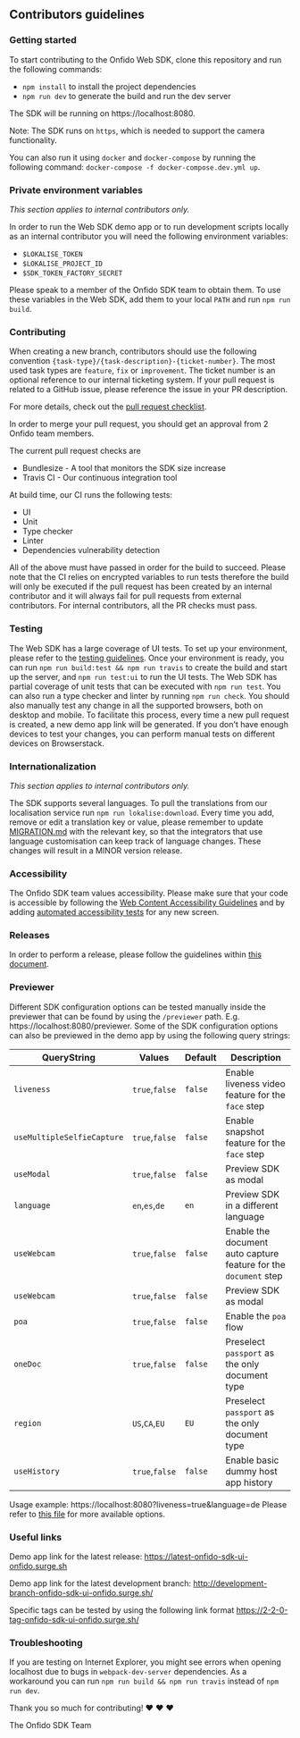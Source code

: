 ## Contributors guidelines

### Getting started
To start contributing to the Onfido Web SDK, clone this repository and run the following commands:

- `npm install` to install the project dependencies
- `npm run dev` to generate the build and run the dev server

The SDK will be running on https://localhost:8080.

Note: The SDK runs on `https`, which is needed to support the camera functionality.

You can also run it using `docker` and `docker-compose` by running the following command: `docker-compose -f docker-compose.dev.yml up`.

### Private environment variables
_This section applies to internal contributors only._

In order to run the Web SDK demo app or to run development scripts locally as an internal contributor you will need the following environment variables:
- `$LOKALISE_TOKEN`
- `$LOKALISE_PROJECT_ID`
- `$SDK_TOKEN_FACTORY_SECRET`

Please speak to a member of the Onfido SDK team to obtain them. To use these variables in the Web SDK, add them to your local `PATH` and run `npm run build`.

### Contributing
When creating a new branch, contributors should use the following convention `{task-type}/{task-description}-{ticket-number}`.
The most used task types are `feature`, `fix` or `improvement`. The ticket number is an optional reference to our internal ticketing system.
If your pull request is related to a GitHub issue, please reference the issue in your PR description.

For more details, check out the [pull request checklist](./.github/PULL_REQUEST_TEMPLATE.md).

In order to merge your pull request, you should get an approval from 2 Onfido team members.

The current pull request checks are
- Bundlesize - A tool that monitors the SDK size increase
- Travis CI - Our continuous integration tool

At build time, our CI runs the following tests:
- UI
- Unit
- Type checker
- Linter
- Dependencies vulnerability detection

All of the above must have passed in order for the build to succeed. Please note that the CI relies on encrypted variables to run tests therefore the build will only be executed if the pull request has been created by an internal contributor and it will always fail for pull requests from external contributors.
For internal contributors, all the PR checks must pass.


### Testing
The Web SDK has a large coverage of UI tests. To set up your environment, please refer to the [testing guidelines](./test/TESTING_GUIDELINES.md).
Once your environment is ready, you can run `npm run build:test && npm run travis` to create the build and start up the server, and `npm run test:ui` to run the UI tests.
The Web SDK has partial coverage of unit tests that can be executed with `npm run test`.
You can also run a type checker and linter by running `npm run check`.
You should also manually test any change in all the supported browsers, both on desktop and mobile. To facilitate this process, every time a new pull request is created, a new demo app link will be generated. If you don't have enough devices to test your changes, you can perform manual tests on different devices on Browserstack.

### Internationalization

_This section applies to internal contributors only._

The SDK supports several languages. To pull the translations from our localisation service run `npm run lokalise:download`.
Every time you add, remove or edit a translation key or value, please remember to update [MIGRATION.md](MIGRATION.md) with the relevant key, so that the integrators that use language customisation can keep track of language changes. These changes will result in a MINOR version release.

### Accessibility
The Onfido SDK team values accessibility. Please make sure that your code is accessible
by following the [Web Content Accessibility Guidelines](https://www.w3.org/WAI/standards-guidelines/wcag/) and by adding [automated accessibility tests](test/utils/accessibility.js) for any new screen.

### Releases

In order to perform a release, please follow the guidelines within [this document](release/RELEASE_GUIDELINES.md).

### Previewer

Different SDK configuration options can be tested manually inside the previewer that can be found by using the `/previewer` path. E.g. https://localhost:8080/previewer.
Some of the SDK configuration options can also be previewed in the demo app by using the following query strings:

| QueryString                | Values         | Default | Description                                                       |
|----------------------------|----------------|---------|-------------------------------------------------------------------|
| `liveness`                 | `true`,`false` | `false` | Enable liveness video feature for the `face` step                 |
| `useMultipleSelfieCapture` | `true`,`false` | `false` | Enable snapshot feature for the `face` step                       |
| `useModal`                 | `true`,`false` | `false` | Preview SDK as modal                                              |
| `language`                 | `en`,`es`,`de` | `en`    | Preview SDK in a different language                               |
| `useWebcam`                | `true`,`false` | `false` | Enable the document auto capture feature for the `document` step  |
| `useWebcam`                | `true`,`false` | `false` | Preview SDK as modal                                              |
| `poa`                      | `true`,`false` | `false` | Enable the `poa` flow                                             |
| `oneDoc`                   | `true`,`false` | `false` | Preselect `passport` as the only document type                    |
| `region`                   | `US`,`CA`,`EU` | `EU`    | Preselect `passport` as the only document type                    |
| `useHistory`               | `true`,`false` | `false` | Enable basic dummy host app history                               |

Usage example: https://localhost:8080?liveness=true&language=de
Please refer to [this file](./src/demo/demoUtils.js) for more available options.

### Useful links
Demo app link for the latest release: https://latest-onfido-sdk-ui-onfido.surge.sh

Demo app link for the latest development branch: http://development-branch-onfido-sdk-ui-onfido.surge.sh/

Specific tags can be tested by using the following link format https://2-2-0-tag-onfido-sdk-ui-onfido.surge.sh/

### Troubleshooting

If you are testing on Internet Explorer, you might see errors when opening localhost due to bugs in `webpack-dev-server` dependencies. As a workaround you can run `npm run build && npm run travis` instead of `npm run dev`.


Thank you so much for contributing! :heart: :heart: :heart:

The Onfido SDK Team